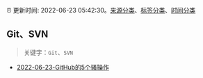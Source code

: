 :alarm_clock: 更新时间: 2022-06-23 05:42:30。[来源分类](../README.md)、[标签分类](../TAGS.md)、[时间分类](../TIMELINE.md)

## Git、SVN


> 关键字：`Git`、`SVN`



- [2022-06-23-GitHub的5个骚操作](https://toutiao.io/k/v25x5fy) 